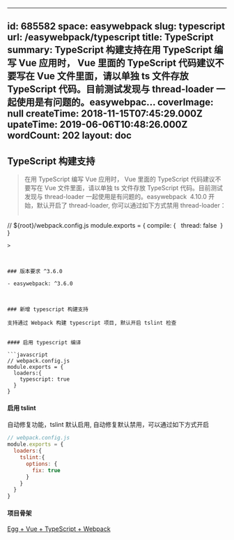 
---
id: 685582
space: easywebpack
slug: typescript
url: /easywebpack/typescript
title: TypeScript
summary: TypeScript 构建支持在用 TypeScript 编写 Vue 应用时， Vue 里面的 TypeScript 代码建议不要写在 Vue 文件里面，请以单独 ts 文件存放 TypeScript 代码。目前测试发现与 thread-loader 一起使用是有问题的。easywebpac...
coverImage: null
createTime: 2018-11-15T07:45:29.000Z 
upateTime: 2019-06-06T10:48:26.000Z
wordCount: 202
layout: doc
---

## TypeScript 构建支持

> 
> 在用 TypeScript 编写 Vue 应用时， Vue 里面的 TypeScript 代码建议不要写在 Vue 文件里面，请以单独 ts 文件存放 TypeScript 代码。目前测试发现与 thread-loader 一起使用是有问题的。easywebpack  4.10.0 开始，默认开启了 thread-loader, 你可以通过如下方式禁用 thread-loader：
> 
> ```javascript
// ${root}/webpack.config.js
module.exports = {
 compile: { 
  thread: false 
 } 
}
```
> 



### 版本要求 ^3.6.0

- easywebpack: ^3.6.0



### 新增 typescript 构建支持

支持通过 Webpack 构建 typescript 项目, 默认开启 tslint 检查


#### 启用 typescript 编译

```javascript
// webpack.config.js
module.exports = {
  loaders:{
    typescript: true
  }
}
```


#### 启用 tslint

自动修复功能，tslint 默认启用, 自动修复默认禁用，可以通过如下方式开启

```javascript
// webpack.config.js
module.exports = {
  loaders:{
    tslint:{
      options: {
        fix: true
      }
    }
  }
}
```


#### 项目骨架

[Egg + Vue + TypeScript + Webpack](https://github.com/easy-team/egg-vue-typescript-boilerplate)

  